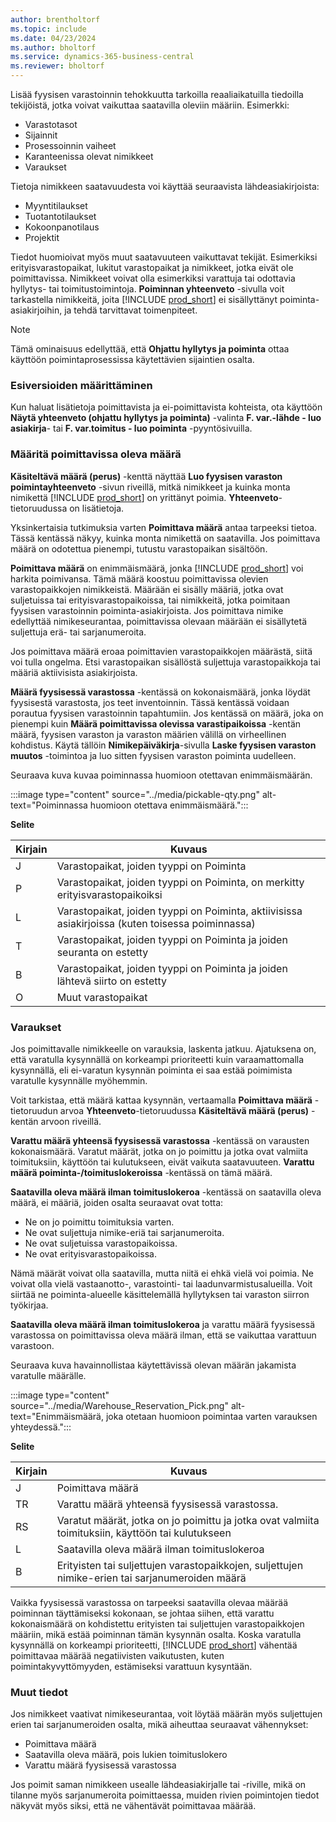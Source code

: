 ```yaml
---
author: brentholtorf
ms.topic: include
ms.date: 04/23/2024
ms.author: bholtorf
ms.service: dynamics-365-business-central
ms.reviewer: bholtorf
---
```


Lisää fyysisen varastoinnin tehokkuutta tarkoilla reaaliaikatuilla tiedoilla tekijöistä, jotka voivat vaikuttaa saatavilla oleviin määriin. Esimerkki: 

* Varastotasot
* Sijainnit
* Prosessoinnin vaiheet
* Karanteenissa olevat nimikkeet
* Varaukset

Tietoja nimikkeen saatavuudesta voi käyttää seuraavista lähdeasiakirjoista:

* Myyntitilaukset
* Tuotantotilaukset
* Kokoonpanotilaus
* Projektit

Tiedot huomioivat myös muut saatavuuteen vaikuttavat tekijät. Esimerkiksi erityisvarastopaikat, lukitut varastopaikat ja nimikkeet, jotka eivät ole poimittavissa. Nimikkeet voivat olla esimerkiksi varattuja tai odottavia hyllytys- tai toimitustoimintoja. **Poiminnan yhteenveto** -sivulla voit tarkastella nimikkeitä, joita [!INCLUDE [prod_short](prod_short.md)] ei sisällyttänyt poiminta-asiakirjoihin, ja tehdä tarvittavat toimenpiteet.

> [!NOTE]
> Tämä ominaisuus edellyttää, että **Ohjattu hyllytys ja poiminta** ottaa käyttöön poimintaprosessissa käytettävien sijaintien osalta.

### <a name="set-up-previews"></a>Esiversioiden määrittäminen

Kun haluat lisätietoja poimittavista ja ei-poimittavista kohteista, ota käyttöön **Näytä yhteenveto (ohjattu hyllytys ja poiminta)** -valinta **F. var.-lähde - luo asiakirja**- tai **F. var.toimitus - luo poiminta** -pyyntösivuilla.

### <a name="determine-the-quantity-you-can-pick"></a>Määritä poimittavissa oleva määrä

**Käsiteltävä määrä (perus)** -kenttä näyttää **Luo fyysisen varaston poimintayhteenveto** -sivun riveillä, mitkä nimikkeet ja kuinka monta nimikettä [!INCLUDE [prod_short](prod_short.md)] on yrittänyt poimia. **Yhteenveto**-tietoruudussa on lisätietoja.

Yksinkertaisia tutkimuksia varten **Poimittava määrä** antaa tarpeeksi tietoa. Tässä kentässä näkyy, kuinka monta nimikettä on saatavilla. Jos poimittava määrä on odotettua pienempi, tutustu varastopaikan sisältöön.

**Poimittava määrä** on enimmäismäärä, jonka [!INCLUDE [prod_short](prod_short.md)] voi harkita poimivansa. Tämä määrä koostuu poimittavissa olevien varastopaikkojen nimikkeistä. Määrään ei sisälly määriä, jotka ovat suljetuissa tai erityisvarastopaikoissa, tai nimikkeitä, jotka poimitaan fyysisen varastoinnin poiminta-asiakirjoista. Jos poimittava nimike edellyttää nimikeseurantaa, poimittavissa olevaan määrään ei sisällytetä suljettuja erä- tai sarjanumeroita.

Jos poimittava määrä eroaa poimittavien varastopaikkojen määrästä, siitä voi tulla ongelma. Etsi varastopaikan sisällöstä suljettuja varastopaikkoja tai määriä aktiivisista asiakirjoista.

**Määrä fyysisessä varastossa** -kentässä on kokonaismäärä, jonka löydät fyysisestä varastosta, jos teet inventoinnin. Tässä kentässä voidaan porautua fyysisen varastoinnin tapahtumiin. Jos kentässä on määrä, joka on pienempi kuin **Määrä poimittavissa olevissa varastipaikoissa** -kentän määrä, fyysisen varaston ja varaston määrien välillä on virheellinen kohdistus. Käytä tällöin **Nimikepäiväkirja**-sivulla **Laske fyysisen varaston muutos** -toimintoa ja luo sitten fyysisen varaston poiminta uudelleen.

Seuraava kuva kuvaa poiminnassa huomioon otettavan enimmäismäärän.

:::image type="content" source="../media/pickable-qty.png" alt-text="Poiminnassa huomioon otettava enimmäismäärä.":::

**Selite**

|Kirjain  |Kuvaus  |
|---------|---------|
|J     |Varastopaikat, joiden tyyppi on Poiminta         |
|P     |Varastopaikat, joiden tyyppi on Poiminta, on merkitty erityisvarastopaikoiksi        |
|L     |Varastopaikat, joiden tyyppi on Poiminta, aktiivisissa asiakirjoissa (kuten toisessa poiminnassa)       |
|T     |Varastopaikat, joiden tyyppi on Poiminta ja joiden seuranta on estetty         |
|B     |Varastopaikat, joiden tyyppi on Poiminta ja joiden lähtevä siirto on estetty         |
|O     |Muut varastopaikat         |

### <a name="reservations"></a>Varaukset

Jos poimittavalle nimikkeelle on varauksia, laskenta jatkuu. Ajatuksena on, että varatulla kysynnällä on korkeampi prioriteetti kuin varaamattomalla kysynnällä, eli ei-varatun kysynnän poiminta ei saa estää poimimista varatulle kysynnälle myöhemmin.

Voit tarkistaa, että määrä kattaa kysynnän, vertaamalla **Poimittava määrä** -tietoruudun arvoa **Yhteenveto**-tietoruudussa **Käsiteltävä määrä (perus)** -kentän arvoon riveillä.

**Varattu määrä yhteensä fyysisessä varastossa** -kentässä on varausten kokonaismäärä. Varatut määrät, jotka on jo poimittu ja jotka ovat valmiita toimituksiin, käyttöön tai kulutukseen, eivät vaikuta saatavuuteen. **Varattu määrä poiminta-/toimituslokeroissa** -kentässä on tämä määrä.

**Saatavilla oleva määrä ilman toimituslokeroa** -kentässä on saatavilla oleva määrä, ei määriä, joiden osalta seuraavat ovat totta:

* Ne on jo poimittu toimituksia varten.
* Ne ovat suljettuja nimike-eriä tai sarjanumeroita.
* Ne ovat suljetuissa varastopaikoissa.
* Ne ovat erityisvarastopaikoissa.

Nämä määrät voivat olla saatavilla, mutta niitä ei ehkä vielä voi poimia. Ne voivat olla vielä vastaanotto-, varastointi- tai laadunvarmistusalueilla. Voit siirtää ne poiminta-alueelle käsittelemällä hyllytyksen tai varaston siirron työkirjaa.

**Saatavilla oleva määrä ilman toimituslokeroa** ja varattu määrä fyysisessä varastossa on poimittavissa oleva määrä ilman, että se vaikuttaa varattuun varastoon.

Seuraava kuva havainnollistaa käytettävissä olevan määrän jakamista varatulle määrälle.

:::image type="content" source="../media/Warehouse_Reservation_Pick.png" alt-text="Enimmäismäärä, joka otetaan huomioon poimintaa varten varauksen yhteydessä.":::

**Selite**

|Kirjain  |Kuvaus  |
|---------|---------|
|J     |Poimittava määrä         |
|TR    |Varattu määrä yhteensä fyysisessä varastossa.         |
|RS    |Varatut määrät, jotka on jo poimittu ja jotka ovat valmiita toimituksiin, käyttöön tai kulutukseen       |
|L     |Saatavilla oleva määrä ilman toimituslokeroa         |
|B     |Erityisten tai suljettujen varastopaikkojen, suljettujen nimike-erien tai sarjanumeroiden määrä         |

Vaikka fyysisessä varastossa on tarpeeksi saatavilla olevaa määrää poiminnan täyttämiseksi kokonaan, se johtaa siihen, että varattu kokonaismäärä on kohdistettu erityisten tai suljettujen varastopaikkojen määriin, mikä estää poiminnan tämän kysynnän osalta. Koska varatulla kysynnällä on korkeampi prioriteetti, [!INCLUDE [prod_short](prod_short.md)] vähentää poimittavaa määrää negatiivisten vaikutusten, kuten poimintakyvyttömyyden, estämiseksi varattuun kysyntään.

### <a name="other-details"></a>Muut tiedot

Jos nimikkeet vaativat nimikeseurantaa, voit löytää määrän myös suljettujen erien tai sarjanumeroiden osalta, mikä aiheuttaa seuraavat vähennykset:

* Poimittava määrä
* Saatavilla oleva määrä, pois lukien toimituslokero
* Varattu määrä fyysisessä varastossa 

Jos poimit saman nimikkeen usealle lähdeasiakirjalle tai -riville, mikä on tilanne myös sarjanumeroita poimittaessa, muiden rivien poimintojen tiedot näkyvät myös siksi, että ne vähentävät poimittavaa määrää.
